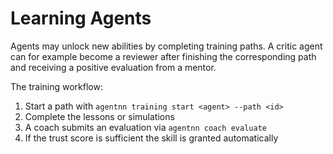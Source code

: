 # Learning Agents

Agents may unlock new abilities by completing training paths. A critic agent can for example become a reviewer after finishing the corresponding path and receiving a positive evaluation from a mentor.

The training workflow:

1. Start a path with `agentnn training start <agent> --path <id>`
2. Complete the lessons or simulations
3. A coach submits an evaluation via `agentnn coach evaluate`
4. If the trust score is sufficient the skill is granted automatically
